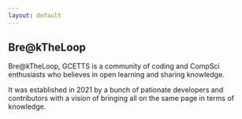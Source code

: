 ```yaml
---
layout: default
---
```


## Bre@kTheLoop

Bre@kTheLoop, GCETTS is a community of coding and CompSci enthusiasts 
who believes in open learning and sharing knowledge.

It was established in 2021 by a bunch of pationate developers and contributors 
with a vision of bringing all on the same page in terms of knowledge.

<!-- ### Support or Contact -->